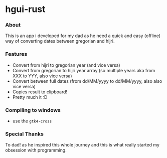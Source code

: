 # hgui-rust


### About
This is an app i developed for my dad as he need a quick and easy (offline) way of converting dates between gregorian and hijri.

### Features
- Convert from hijri to gregorian year (and vice versa)
- Convert from gregorian to hijri year array (so multiple years aka from XXX to YYY, also vice versa)
- Convert between full dates (from dd/MM/yyyy  to dd/MM/yyyy, also also vice versa)
- Copies result to clipboard!
- Pretty much it :D

### Compiling to windows
- use the `gtk4-cross` 

### Special Thanks
To dad! as he inspired this whole journey and this is what really started my obsession with programming.
